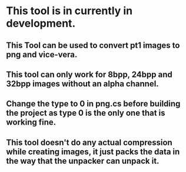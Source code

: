 # This tool is in currently in development.
## This Tool can be used to convert pt1 images to png and vice-vera.
## This tool can only work for 8bpp, 24bpp and 32bpp images without an alpha channel.
## Change the type to 0 in png.cs before building the project as type 0 is the only one that is working fine.
## This tool doesn't do any actual compression while creating images, it just packs the data in the way that the unpacker can unpack it.
